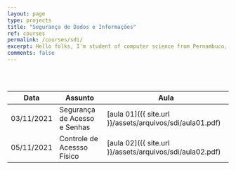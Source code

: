 ```yaml
---
layout: page
type: projects
title: "Segurança de Dados e Informações"
ref: courses
permalink: /courses/sdi/
excerpt: Hello folks, I'm student of computer science from Pernambuco, Brazil. This blog is for documentation about my research journey,  programming and related.
comments: false
---
```

<br/>

<br/>

| Data | Assunto | Aula |
| --- | ------- | --- |
| 03/11/2021 | Segurança de Acesso e Senhas | [aula 01]({{ site.url }}/assets/arquivos/sdi/aula01.pdf) |
| 05/11/2021 | Controle de Acessso Físico | [aula 02]({{ site.url }}/assets/arquivos/sdi/aula02.pdf) |
